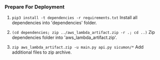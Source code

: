 ### Prepare For Deployment

1. `pip3 install -t dependencies -r requirements.txt`
Install all dependencies into 'dependencies' folder. 

2. `(cd dependencies; zip ../aws_lambda_artifact.zip -r .; cd ..)`
Zip dependencies folder into 'aws_lambda_artifact.zip'.

3. `zip aws_lambda_artifact.zip -u main.py api.py sicumon/*`
Add additional files to zip archive. 